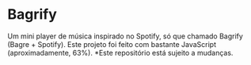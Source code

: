 # Bagrify
Um mini player de música inspirado no Spotify, só que chamado Bagrify (Bagre + Spotify). Este projeto foi feito com bastante JavaScript (aproximadamente, 63%).
*Este repositório está sujeito a mudanças.
